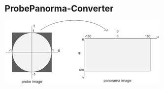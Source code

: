 # ProbePanorma-Converter

![イメージ図](https://github.com/elerac/ProbePanorma-Converter/blob/manuscript/probe2panorama.png)
